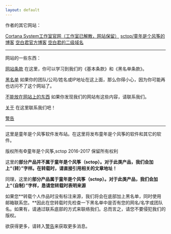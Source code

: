 ```yaml
---
layout: default
---
```


作者的其它网站：

[Cortana System工作室官网（工作室已解散，网站保留）](http://CortanaSystem.icoc.me/) [sctop/童年是个风筝的博客](https://sctop.github.io/) [空白君官方博客](https://a2791595978.github.io/) [空白君的二级域名](https://a2791595978.github.io/Kongbai/)

------

网站的一些东西：

[网站条款](Warning.md) 在这里，你可以学习到我们的《基本条款》和《黑名单条款》。

[黑名单](BlackList.md) 如果你的团队/公司/姓名或IP地址在这上面，那么你得小心，因为你可能再也访问不了这个网站了。

[不能放在网站上的东西](DoNotInputThingsList.md) 如果你发现我们的网站有这些内容，请联系我们。

[关于](About.html) 在这里联系我们吧！

[警告](Warning.md)

------

这里是童年是个风筝软件发布站。在这里将发布童年是个风筝的软件和其它的软件。

版权所有©童年是个风筝,sctop 2016-2017 保留所有权利

这里的**部分产品并不属于童年是个风筝（sctop）。对于此类产品，我们会加上“（转）”字样。在转载时，请直接引用相关的文章地址！**

同理，这里的**部分产品属于童年是个风筝（sctop）。对于此类产品，我们会加上“（自制）”字样，恳请您转载时表明来源**

如果您**转载个人作品时没有标注来源，我们将会在底部加上黑名单，同时使用邮箱联系您。**因此在您转载时先检查一下黑名单中是否有您的网名/名字或团队名。如果有，请通过联系底部的方式来联络我们。总而言之，请您不要侵犯我们的版权。

欲获得更多，请转入[警告](Warning.md)来获取更多消息。
